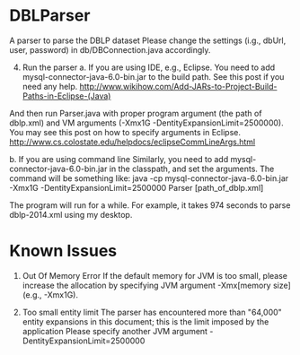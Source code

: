 # DBLParser
A parser to parse the DBLP dataset
Please change the settings (i.g., dbUrl, user, password) in db/DBConnection.java accordingly.

4. Run the parser
a. If you are using IDE, e.g., Eclipse.
You need to add mysql-connector-java-6.0-bin.jar to the build path. 
See this post if you need any help.
http://www.wikihow.com/Add-JARs-to-Project-Build-Paths-in-Eclipse-(Java)

And then run Parser.java with proper program argument (the path of dblp.xml) and VM
arguments (-Xmx1G -DentityExpansionLimit=2500000). You may see this post on how to specify 
arguments in Eclipse.
http://www.cs.colostate.edu/helpdocs/eclipseCommLineArgs.html

b. If you are using command line
Similarly, you need to add mysql-connector-java-6.0-bin.jar in the classpath, and set
the arguments. The command will be something like:
java -cp mysql-connector-java-6.0-bin.jar -Xmx1G -DentityExpansionLimit=2500000 Parser [path_of_dblp.xml]

The program will run for a while. For example, it takes 974 seconds to parse dblp-2014.xml using my desktop.

# Known Issues
1. Out Of Memory Error
If the default memory for JVM is too small, please increase the allocation by specifying JVM argument -Xmx[memory size] (e.g., -Xmx1G).

2. Too small entity limit
The parser has encountered more than "64,000" entity expansions in this document; this is the limit imposed by the application
Please specify another JVM argument -DentityExpansionLimit=2500000
